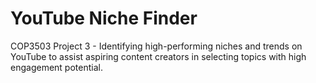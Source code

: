 # YouTube Niche Finder
COP3503 Project 3 - Identifying high-performing niches and trends on YouTube to assist aspiring content creators in selecting topics with high engagement potential.
